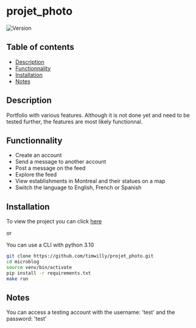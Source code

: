 # projet_photo

![Version](https://img.shields.io/badge/version-0.1.0-brightgreen)

## Table of contents
- [Description](#description)
- [Functionnality](#functionnality)
- [Installation](#installation)
- [Notes](#notes)

## Description
Portfolio with various features. Although it is not done yet and need to be tested further, the features are most likely functionnal.

## Functionnality
- Create an account
- Send a message to another account
- Post a message on the feed
- Explore the feed
- View establishments in Montreal and their statues on a map
- Switch the language to English, French or Spanish

## Installation
To view the project you can click [here](https://projet-photo.onrender.com)

or

You can use a CLI with python 3.10

```bash
git clone https://github.com/timwilly/projet_photo.git
cd microblog
source venv/bin/activate
pip install -r requirements.txt
make run
```

## Notes

You can access a testing account with the username: 'test' and the password: 'test'
